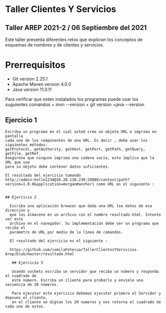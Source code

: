 # Taller Clientes Y Servicios
## Taller AREP 2021-2 / 06 Septiembre del 2021
  Este taller presenta diferentes retos que exploran los conceptos de 
  esquemas de nombres y de clientes y servicios. 

# Prerrequisitos 
  + Git version 2.25.1
  + Apavhe Maven version 4.0.0
  + Java version 11.0.11
  
 Para verificar que esten instalados los programas puede usar los suguientes comandos
    + mvn --version
    + git version
    +java --version
    
  ## Ejercicio 1
  
    Escriba un programa en el cual usted cree un objeto URL e imprima en pantalla 
    cada uno de los componentes de una URL. Es decir , debe usar los siguientes métodos: 
    getProtocol, getAuthority, getHost, getPort, getPath, getQuery, getFile, getRef. 
    Asegúrese que ninguno imprima una cadena vacía, esto implica que la URL que use 
    para su objeto debe contener datos suficientes.
    
    El resultado del ejercicio tomando http://admin:hello1234@10.20.130.230:20880/context/path?version=1.0.0&application=morgan#anchor1 como URL es el siguiente :
    
    
    ## Ejercicio 2
    
      Escriba una aplicación browser que dada una URL lea datos de esa dirección y 
      que los almacene en un archivo con el nombre resultado.html. Intente ver este 
      archivo en el navegador. Su implementación debe ser un programa que reciba el 
      parámetro de URL por medio de la línea de comandos.
      
      El resultado del ejercicio es el siguiente :
      
      https://github.com/camilaFetecua/TallerClientesYServicios-Arep/blob/master/resultado.html
      
       ## Ejercicio 3
       
       Usando sockets escriba un servidor que reciba un número y responda el cuadrado de 
       este número. Escriba un cliente para probarlo y envíele una secuencia de 20 números.
       
       Para ejecutar este ejercicio debemos ejecutar primero el Servidor y depsues el cliente,
       en el cliente se digtan los 20 numeros y nos retorna el cuadrado de cada uno de estos.
       
       
       
       
       
       
       
    
